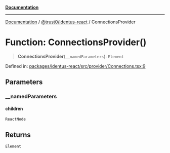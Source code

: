 [**Documentation**](../../../README.md)

***

[Documentation](../../../README.md) / [@trust0/identus-react](../README.md) / ConnectionsProvider

# Function: ConnectionsProvider()

> **ConnectionsProvider**(`__namedParameters`): `Element`

Defined in: [packages/identus-react/src/provider/Connections.tsx:9](https://github.com/trust0-project/identus/blob/064173f119f3161d8d520302e36497b99b3e7685/packages/identus-react/src/provider/Connections.tsx#L9)

## Parameters

### \_\_namedParameters

#### children

`ReactNode`

## Returns

`Element`
